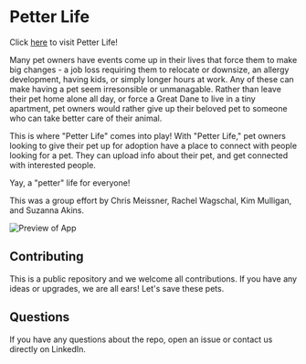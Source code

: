 
# Petter Life

Click [here](https://a-petter-life.herokuapp.com) to visit Petter Life!

Many pet owners have events come up in their lives that force them to make big changes - a job loss requiring them to relocate or downsize, an allergy development, having kids, or simply longer hours at work. Any of these can make having a pet seem irresonsible or unmanagable.  Rather than leave their pet home alone all day, or force a Great Dane to live in a tiny apartment, pet owners would rather give up their beloved pet to someone who can take better care of their animal. 

This is where "Petter Life" comes into play!  With "Petter Life," pet owners looking to give their pet up for adoption have a place to connect with people looking for a pet.  They can upload info about their pet, and get connected with interested people.  

Yay, a "petter" life for everyone!

This was a group effort by Chris Meissner, Rachel Wagschal, Kim Mulligan, and Suzanna Akins. 

![Preview of App](./client/public/preview.png)

## Contributing
This is a public repository and we welcome all contributions.  If you have any ideas or upgrades, we are all ears! Let's save these pets.

## Questions
If you have any questions about the repo, open an issue or contact us directly on LinkedIn. 

